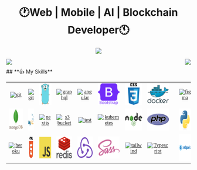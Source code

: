 <h1 align="center">🕐Web | Mobile | AI | Blockchain Developer🕚</h1>
<p align="center">
  <img align="center" src="https://github.com/thunderbolt990525/thunderbolt990525/blob/main/logo.jpg?raw=true" style = "width: -webkit-fill-available;"/>
</p>
<img align="left" src="https://visitor-badge.laobi.icu/badge?page_id=cuteolef.cuteolef" />
<img align="right" src="https://img.shields.io/github/followers/cuteolef?label=Follow&style=social" />
<h1 align="center"></h1>
## **👍 My Skills**

<table style="font-family:sansserif">
 <tr>
  <td align="center" width="80">
   <a href="https://git-scm.com/" target="_blank" rel="noreferrer">
     <img src="https://www.vectorlogo.zone/logos/git-scm/git-scm-icon.svg" alt="git" width="60" height="60"/>
   </a>
   </td>
   <td align="center" width="80">
   <a href="https://laravel.com/" target="_blank" rel="noreferrer">
     <img src="https://laravel.com/img/logomark.min.svg" alt="git" width="60" height="60"/>
   </a>
   </td>
   <td align="center" width="80">
   <a href="https://golang.org" target="_blank" rel="noreferrer">
     <img src="https://raw.githubusercontent.com/devicons/devicon/master/icons/go/go-original.svg" alt="go" width="60" height="60"/>
   </a>
   </td>
   <td align="center" width="80">
   <a href="https://graphql.org" target="_blank" rel="noreferrer">
     <img src="https://www.vectorlogo.zone/logos/graphql/graphql-icon.svg" alt="graphql" width="60" height="60"/>
   </a>
   </td>
  <td align="center" width="80">
  <a href="https://angular.io" target="_blank" rel="noreferrer">
    <img src="https://angular.io/assets/images/logos/angular/angular.svg" alt="angular" width="60" height="60"/>
  </a>
  </td>
  <td align="center" width="80">
  <a href="https://getbootstrap.com" target="_blank" rel="noreferrer">
    <img src="https://raw.githubusercontent.com/devicons/devicon/master/icons/bootstrap/bootstrap-plain-wordmark.svg" alt="bootstrap" width="60" height="60"/>
  </a>
  </td>
  <td align="center" width="80">
  <a href="https://www.w3schools.com/css/" target="_blank" rel="noreferrer">
    <img src="https://raw.githubusercontent.com/devicons/devicon/master/icons/css3/css3-original-wordmark.svg" alt="css3" width="60" height="60"/>
  </a>
  </td>
  <td align="center" width="80">
  <a href="https://www.docker.com/" target="_blank" rel="noreferrer">
    <img src="https://raw.githubusercontent.com/devicons/devicon/master/icons/docker/docker-original-wordmark.svg" alt="docker" width="60" height="60"/>
  </a>
  </td>
  <td align="center" width="80">
  <a href="https://expressjs.com" target="_blank" rel="noreferrer">
    <img src="https://raw.githubusercontent.com/devicons/devicon/master/icons/express/express-original-wordmark.svg" alt="express" width="60" height="60"/>
  </a>
  </td>
  <td align="center" width="80">
  <a href="https://www.figma.com/" target="_blank" rel="noreferrer">
    <img src="https://www.vectorlogo.zone/logos/figma/figma-icon.svg" alt="figma" width="60" height="60"/>
  </a>
  </td>
  <td align="center" width="80">
  <a href="https://firebase.google.com/" target="_blank" rel="noreferrer">
    <img src="https://www.vectorlogo.zone/logos/firebase/firebase-icon.svg" alt="firebase" width="60" height="60"/>
  </a>
  </td>
  <td align="center" width="80">
  <a href="https://www.gatsbyjs.com/" target="_blank" rel="noreferrer">
    <img src="https://www.vectorlogo.zone/logos/gatsbyjs/gatsbyjs-icon.svg" alt="gatsby" width="60" height="60"/>
  </a>
  </td>
</tr>
<tr>
  <td align="center" width="80">
  <a href="https://www.mongodb.com/" target="_blank" rel="noreferrer">
    <img src="https://raw.githubusercontent.com/devicons/devicon/master/icons/mongodb/mongodb-original-wordmark.svg" alt="mongodb" width="60" height="60"/>
  </a>
  </td>
  <td align="center" width="80">
  <a href="https://www.mysql.com/" target="_blank" rel="noreferrer">
    <img src="https://raw.githubusercontent.com/devicons/devicon/master/icons/mysql/mysql-original-wordmark.svg" alt="mysql" width="60" height="60"/>
  </a>
  </td>
  <td align="center" width="80">
  <a href="">
    <img src="https://cdn.worldvectorlogo.com/logos/nextjs-2.svg" alt="nextjs" width="60" height="60"/>
  </a>
  </td>
  <td align="center" width="80">
  <a href="">
    <img src="https://encrypted-tbn0.gstatic.com/images?q=tbn:ANd9GcR05_6KGPozGbc06BkTzYOFIci_DqYVw8xW5r7X9OwG_A&s" alt="s3 bucket" width="60" height="60"/>
  </a>
  </td>
    <td align="center" width="80">
  <a href="https://jestjs.io" target="_blank" rel="noreferrer">
    <img src="https://www.vectorlogo.zone/logos/jestjsio/jestjsio-icon.svg" alt="jest" width="60" height="60"/>
  </a>
  </td>
  <td align="center" width="80">
  <a href="https://kubernetes.io" target="_blank" rel="noreferrer">
    <img src="https://www.vectorlogo.zone/logos/kubernetes/kubernetes-icon.svg" alt="kubernetes" width="60" height="60"/>
  </a>
  </td>
  <td align="center" width="80">
  <a href="https://nodejs.org" target="_blank" rel="noreferrer">
    <img src="https://raw.githubusercontent.com/devicons/devicon/master/icons/nodejs/nodejs-original-wordmark.svg" alt="nodejs" width="60" height="60"/>
  </a>
  </td>
  <td align="center" width="80">
  <a href="https://www.php.net" target="_blank" rel="noreferrer">
    <img src="https://raw.githubusercontent.com/devicons/devicon/master/icons/php/php-original.svg" alt="php" width="60" height="60"/>
  </a>
  </td>
  <td align="center" width="80">
  <a href="https://www.postgresql.org" target="_blank" rel="noreferrer">
    <img src="https://raw.githubusercontent.com/devicons/devicon/master/icons/postgresql/postgresql-original-wordmark.svg" alt="postgresql" width="60" height="60"/>
  </a>
  </td>
  <td align="center" width="80">
  <a href="https://www.python.org" target="_blank" rel="noreferrer">
    <img src="https://raw.githubusercontent.com/devicons/devicon/master/icons/python/python-original.svg" alt="python" width="60" height="60"/>
  </a>
  </td>
  <td align="center" width="80">
  <a href="https://reactjs.org/" target="_blank" rel="noreferrer">
    <img src="https://raw.githubusercontent.com/devicons/devicon/master/icons/react/react-original-wordmark.svg" alt="react" width="60" height="60"/>
  </a>
  </td>
</tr>
<tr>
 <td align="center" width="80">
  <a href="https://heroku.com" target="_blank" rel="noreferrer">
    <img src="https://www.vectorlogo.zone/logos/heroku/heroku-icon.svg" alt="heroku" width="60" height="60"/>
  </a>
  </td>
  <td align="center" width="80">
  <a href="https://www.w3.org/html/" target="_blank" rel="noreferrer">
    <img src="https://raw.githubusercontent.com/devicons/devicon/master/icons/html5/html5-original-wordmark.svg" alt="html5" width="60" height="60"/>
  </a>
  </td>
  <td align="center" width="80">
  <a href="https://developer.mozilla.org/en-US/docs/Web/JavaScript" target="_blank" rel="noreferrer">
    <img src="https://raw.githubusercontent.com/devicons/devicon/master/icons/javascript/javascript-original.svg" alt="javascript" width="60" height="60"/>
  </a>
  </td>
  <td align="center" width="80">
  <a href="https://redis.io" target="_blank" rel="noreferrer">
    <img src="https://raw.githubusercontent.com/devicons/devicon/master/icons/redis/redis-original-wordmark.svg" alt="redis" width="60" height="60"/>
  </a>
  </td>
  <td align="center" width="80">
  <a href="https://redux.js.org" target="_blank" rel="noreferrer">
    <img src="https://raw.githubusercontent.com/devicons/devicon/master/icons/redux/redux-original.svg" alt="redux" width="60" height="60"/>
  </a>
  </td>
  <td align="center" width="80">
  <a href="https://sass-lang.com" target="_blank" rel="noreferrer">
    <img src="https://raw.githubusercontent.com/devicons/devicon/master/icons/sass/sass-original.svg" alt="sass" width="60" height="60"/>
  </a>
  </td>
  <td align="center" width="80">
  <a href="https://tailwindcss.com/" target="_blank" rel="noreferrer">
    <img src="https://www.vectorlogo.zone/logos/tailwindcss/tailwindcss-icon.svg" alt="tailwind" width="60" height="60"/>
  </a>
  </td>
  <td align="center" width="80">
  <a href="https://www.typescriptlang.org/" target="_blank" rel="noreferrer">
     <a href="">
        <img src="https://bryntum.com/wp-content/uploads/2019/03/ts.png" width="60" height="60" alt="Typescript" />
      </a>
  </a>
  </td>
  <td align="center" width="80">
  <a href="https://vuejs.org/" target="_blank" rel="noreferrer">
    <img src="https://raw.githubusercontent.com/devicons/devicon/master/icons/vuejs/vuejs-original-wordmark.svg" alt="vuejs" width="60" height="60"/>
  </a>
  </td>
  <td align="center" width="80">
  <a href="https://webpack.js.org" target="_blank" rel="noreferrer">
    <img src="https://raw.githubusercontent.com/devicons/devicon/d00d0969292a6569d45b06d3f350f463a0107b0d/icons/webpack/webpack-original-wordmark.svg" alt="webpack"    width="74" height="74"/>
  </a>
  </td>
</tr>
</table>
